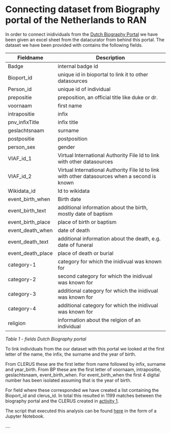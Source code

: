 # Connecting dataset from Biography portal of the Netherlands to RAN

In order to connect inidividuals from the [Dutch Biography Portal](http://www.biografischportaal.nl/en/) we have been given an excel sheet from the datacurator from behind this portal. The dataset we have been provided with contains the following fields.

|Fieldname | Description|
|----|---|
|Badge| internal badge id|
|Bioport_id| unique id in bioportal to link it to other datasources |
|Person_id|unique id of individual|
|prepositie| preposition, an official title like duke or dr.|
|voornaam| first name|
|intrapositie| infix |
|pnv_infixTitle| infix title |
|geslachtsnaam| surname |
|postpositie| postposition |
|person_sex| gender |
|VIAF_id_1| Virtual International Authority File Id to link with other datasources |
|VIAF_id_2| Virtual International Authority File Id to link with other datasources when a second is known |
|Wikidata_id| Id to wikidata |
|event_birth_when| Birth date |
|event_birth_text| additional information about the birth, mostly date of baptism | 
|event_birth_place| place of birth or baptism |
|event_death_when| date of death |
|event_death_text| additional information about the death, e.g. date of funeral |
|event_death_place| place of death or burial | 
|category-1| category for which the inidivual was known for |
|category-2| second category for which the inidivual was known for |
|category-3| additional category for which the inidivual was known for |
|category-4| additional category for which the inidivual was known for |
|religion| information about the relgion of an individual |

*Table 1 - fields Dutch Biography portal*

To link individuals from the our dataset with this portal we looked at the first letter of the name, the infix, the surname and the year of birth.

From CLERUS these are the first letter from name followed by infix, surname and year_birth. From BP these are the first letter of voornaam, intrapositie, geslachtsnaam, event_birth_when. For event_birth_when the first 4 digital number has been isolated assuming that is the year of birth.

For field where these corresponded we have created a list containing the Bioport_id and clerus_id. In total this resulted in 1199 matches between the biography portal and the CLERUS created in [activity 1](../act1). 

The script that executed this analysis can be found [here](../act1/biography_portal_data.ipynb) in the form of a Jupyter Notebook.






....
